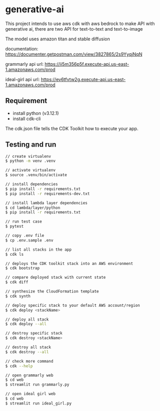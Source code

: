 # generative-ai

This project intends to use aws cdk with aws bedrock to make API with generative ai, there are two API for text-to-text and text-to-image

The model uses amazon titan and stable diffusion

documentation: <https://documenter.getpostman.com/view/3827865/2s9YyqjNqN>

grammarly api url: <https://ii5m356p5f.execute-api.us-east-1.amazonaws.com/prod>

ideal-girl api url: <https://ev6tfvtw2g.execute-api.us-east-1.amazonaws.com/prod>

## Requirement

- install python (v3.12.1)
- install cdk-cli

The cdk.json file tells the CDK Toolkit how to execute your app.

## Testing and run

```zsh
// create virtualenv
$ python -m venv .venv

// activate virtualenv
$ source .venv/bin/activate

// install dependencies
$ pip install -r requirements.txt
$ pip install -r requirements-dev.txt

// install lambda layer dependencies
$ cd lambda/layer/python
$ pip install -r requirements.txt

// run test case
$ pytest
```

```zsh
// copy .env file
$ cp .env.sample .env

// list all stacks in the app
$ cdk ls

// deploys the CDK toolkit stack into an AWS environment
$ cdk bootstrap

// compare deployed stack with current state
$ cdk diff

// synthesize the CloudFormation template
$ cdk synth

// deploy specific stack to your default AWS account/region
$ cdk deploy <stackName>

// deploy all stack
$ cdk deploy --all

// destroy specific stack
$ cdk destroy <stackName>

// destroy all stack
$ cdk destroy --all

// check more command
$ cdk --help
```

```zsh
// open grammarly web
$ cd web
$ streamlit run grammarly.py

// open ideal girl web
$ cd web
$ streamlit run ideal_girl.py
```
